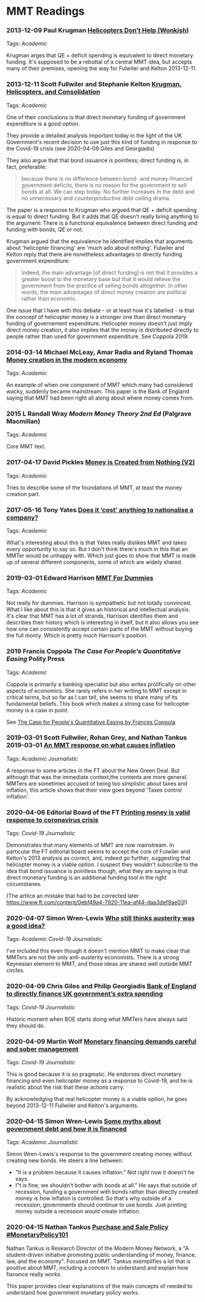 # MMT Readings

### 2013-12-09 Paul Krugman [Helicopters Don’t Help (Wonkish)](https://krugman.blogs.nytimes.com/2013/12/09/helicopters-dont-help-wonkish/?smid=tw-NytimesKrugman&seid=auto&_r=0)

Tags: *Academic* 

Krugman arges that QE + deficit spending is equivalent to direct monetary funding. It's supposed to be a rebuttal of a central MMT idea, but accepts many of their premises, opening the way for Fulwiler and Kelton 2013-12-11.

### 2013-12-11 Scott Fullwiler and Stephanie Kelton [Krugman, Helicopters, and Consolidation](http://neweconomicperspectives.org/2013/12/krugman-helicopters-consolidation.html)

Tags: *Academic* 

One of their conclusions is that direct monetary funding of government expenditure is a good option. 

They provide a detailed analysis important today in the light of the UK Government's recent decision to use just this kind of funding in response to the Covid-19 crisis (see 2020-04-09 Giles and Georgiadis)

They also argue that that bond issuance is pointless; direct funding is, in fact, preferable:

> because there is no difference between bond- and money-financed government deficits, there is no reason for the government to sell bonds at all.  We can stop today.  No further increases in the debt and no unnecessary and counterproductive debt ceiling drama.

The paper is a response to Krugman who argued that QE + deficit spending is equal to direct funding. But it adds that QE doesn't really bring anything to the argument:  There is a functional equivalence between direct funding and funding with bonds, QE or not. 

Krugman argued that the equivalence he identified implies that arguments about 'helicopter financing' are 'much ado about nothing'.  Fulwiler and Kelton reply that there are nonetheless advantages to directly funding government expenditure:

> Indeed, the main advantage \[of direct funding\] is not that it provides a greater boost to the monetary base but that it would relieve the government from the practice of selling bonds altogether. In other words, the main advantages of direct money creation are political rather than economic.

One issue that I have with this debate - or at least how it's labelled - is that the concept of helicopter money is a stronger one than direct monetary funding of governement expenditure. Helicopter money doesn't just imply direct money creation, it also implies that the money is distributed directly to people rather than used for government expenditure. See Coppola 2019.
 

### 2014-03-14 Michael McLeay, Amar Radia and Ryland Thomas  [Money creation in the modern economy](https://www.bankofengland.co.uk/quarterly-bulletin/2014/q1/money-creation-in-the-modern-economy)

Tags: *Academic* 

An example of when one component of MMT  which many had considered wacky, suddenly became mainstream. This paper is the Bank of England saying that MMT had been right all along about where money comes from. 

### 2015 L Randall Wray *Modern Money Theory 2nd Ed* (Palgrave Macmillan)
 
Tags: *Academic* 

Core MMT text.

### 2017-04-17 David Pickles [Money is Created from Nothing (V2)](https://www.cheesearchitect.com/randoms/what-is-money/)

Tags: *Academic* 

Tries to describe some of the foundations of MMT, at least the money creation part. 

### 2017-05-16 Tony Yates [Does it ‘cost’ anything to nationalise a company?](https://longandvariable.wordpress.com/2017/05/16/does-it-cost-anything-to-nationalise-a-company/)

Tags: *Academic*

What's interesting about this is that Yates really dislikes MMT and takes every opportunity to say so. But I don't think there's much in this that an MMTer would be unhappy with. Which just goes to show that  MMT is made up of several different components, some of which are widely shared. 

### 2019-03-01 Edward Harrison [MMT For Dummies](https://www.creditwritedowns.com/p/mmt-for-dummies) 

Tags: *Academic*

Not really for dummies. Harrison is sympathetic but not totally convinced. What I like about this is that it gives an historical and intellectual analysis. It's clear that MMT has a lot of strands, Harrison identifies them and describes their history which is interesting in itself, but it also allows you see how one can consistently accept certain parts of the MMT without buying the full monty. Which is pretty much Harrison's position. 

### 2019 Francis Coppola *The Case For People's Quantitative Easing* Polity Press

Tags: *Academic*

Coppola is primarily a banking specialist but also writes prolifically on other aspects of economics. She rarely refers in her writing to MMT except in critical terms, but so far as I can tell, she seems to share many of its fundamental beliefs. This book which makes a strong case for helicopter money is a case in point. 

See [The Case for People's Quantitative Easing by Frances Coppola](The-Case-For-Peoples-QE-by-Frances-Coppola/README.md)
 

### 2019-03-01 Scott Fullwiler, Rohan Grey, and Nathan Tankus 2019-03-01 [An MMT response on what causes inflation](https://ftalphaville.ft.com/2019/03/01/1551434402000/An-MMT-response-on-what-causes-inflation/)

Tags: *Academic* *Journalistic*

A response to some articles in the FT about the New Green Deal. But although that was the immediate context,the  contents are more general. MMTers are sometimes accused of being too simplistic about taxes and inflation, this article shows that their view goes beyond 'Taxes control inflation'.

### 2020-04-06 Editorial Board of the FT [Printing money is valid response to coronavirus crisis](https://www.ft.com/content/fd1d35c4-7804-11ea-9840-1b8019d9a987)

Tags: *Covid-19* *Journalistic*

Demonstrates that many elements of MMT are now mainstream. In particular the FT editorial board seems to accept the core of Fulwiler and Kelton's 2013 analysis as correct,  and, indeed go further, suggesting that helicopter money is a viable option. I suspect they wouldn't subscribe to the idea that bond issuance is pointless though, what they are saying is that direct monetary funding is an additional funding tool in the right circumstanes.

(The artilce an mistake that had to be corrected later https://www.ft.com/content/0ebf49a4-7920-11ea-af44-daa3def9ae03!)

### 2020-04-07 Simon Wren-Lewis [Who still thinks austerity was a good idea?](https://mainlymacro.blogspot.com/2020/04/who-still-thinks-austerity-was-good-idea.html)

Tags: *Academic* *Covid-19* *Journalistic*

I've included this even though it doesn't mention MMT to make clear that MMTers are not the only anti-austerity economists. There is a strong Keynesian element to MMT, and those ideas are shared well outside MMT circles. 
  
### 2020-04-09 Chris Giles and Philip Georgiadis [Bank of England to directly finance UK government’s extra spending](https://www.ft.com/content/664c575b-0f54-44e5-ab78-2fd30ef213cb)

Tags: *Covid-19* *Journalistic*

Historic moment when BOE starts doing what MMTers have always said they should do.

### 2020-04-09 Martin Wolf [Monetary financing demands careful and sober management](https://www.ft.com/content/dc233540-798e-11ea-9840-1b8019d9a987)

Tags: *Covid-19* *Journalistic*

This is good because it is so pragmatic. He endorses direct monetary financing and even helicopter money as a response to Covid-19, and he is realistic about the risk that these actions carry. 

By acknowledging that real helicopter money is a viable option, he goes beyond 2013-12-11 Fullwiler and Kelton's arguments. 

### 2020-04-15 Simon Wren-Lewis [Some myths about government debt and how it is financed](https://mainlymacro.blogspot.com/2020/04/some-myths-about-government-debt-and.html)

Tags: *Academic* *Journalistic*

Simon Wren-Lewis's response to the government creating money without creating new bonds. He steers a line between:

* "It is a problem because it causes inflation." Not right now it doesn't he says. 
* I"t is fine, we shouldn't bother with bonds at all." He says that outside of recession, funding a government with bonds rather than directly created money *is* how inflaton is controlled.  So that's why outside of a recession, governments should continue to use bonds. Just printing money outside a recession *would* create inflation. 

### 2020-04-15 Nathan Tankus [Purchase and Sale Policy #MonetaryPolicy101](https://nathantankus.substack.com/p/purchase-and-sale-policy-monetarypolicy101)

Nathan Tankus is Research Director of the Modern Money Network, a "A student-driven initiative promoting public understanding of money, finance, law, and the economy". Focused on MMT. Tankus exemplifies a lot that is positive about MMT, including a concern to understand and explain how fianance really works. 

This paper provides clear explanations  of the main concepts of needed to understand how government monetary policy works. 